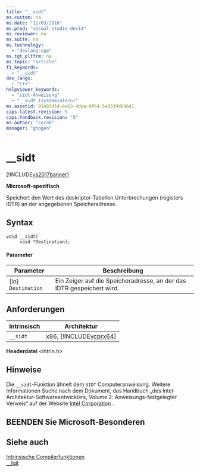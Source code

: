 ```yaml
---
title: "__sidt"
ms.custom: na
ms.date: "12/03/2016"
ms.prod: "visual-studio-dev14"
ms.reviewer: na
ms.suite: na
ms.technology: 
  - "devlang-cpp"
ms.tgt_pltfrm: na
ms.topic: "article"
f1_keywords: 
  - "__sidt"
dev_langs: 
  - "C++"
helpviewer_keywords: 
  - "sidt-Anweisung"
  - "__sidt (systemintern)"
ms.assetid: 01e83d14-6e63-4dea-8f64-5a0339d69641
caps.latest.revision: 5
caps.handback.revision: "5"
ms.author: "corob"
manager: "ghogen"
---
```

# __sidt
[!INCLUDE[vs2017banner](../assembler/inline/includes/vs2017banner.md)]

**Microsoft\-spezifisch**  
  
 Speichert den Wert des deskriptor\-Tabellen Unterbrechungen \(registers IDTR\) an der angegebenen Speicheradresse.  
  
## Syntax  
  
```  
void __sidt(  
     void *Destination);  
```  
  
#### Parameter  
  
|Parameter|Beschreibung|  
|---------------|------------------|  
|\[in\] `Destination`|Ein Zeiger auf die Speicheradresse, an der das IDTR gespeichert wird.|  
  
## Anforderungen  
  
|Intrinsisch|Architektur|  
|-----------------|-----------------|  
|`__sidt`|x86, [!INCLUDE[vcprx64](../assembler/inline/includes/vcprx64_md.md)]|  
  
 **Headerdatei** \<intrin.h\>  
  
## Hinweise  
 Die `__sidt`\-Funktion ähnelt dem `SIDT` Computeranweisung.  Weitere Informationen Suche nach dem Dokument, das Handbuch „des Intel\-Architektur\-Softwareentwicklers, Volume 2: Anweisungs\-festgelegter Verweis“ auf der Website [Intel Corporation](http://go.microsoft.com/fwlink/?LinkId=127) .  
  
## BEENDEN Sie Microsoft\-Besonderen  
  
## Siehe auch  
 [Intrinsische Compilerfunktionen](../intrinsics/compiler-intrinsics.md)   
 [\_\_lidt](../intrinsics/lidt.md)